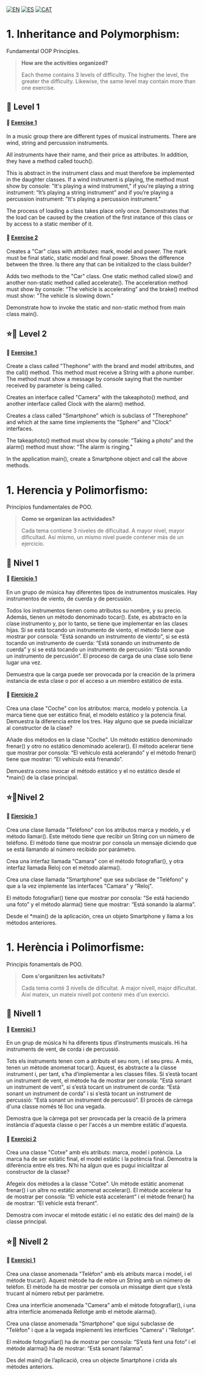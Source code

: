 
[![EN](https://img.shields.io/badge/EN-blue.svg)](#eng)
[![ES](https://img.shields.io/badge/ES-red.svg)](#es)
[![CAT](https://img.shields.io/badge/CAT-yellow.svg)](#cat)

<a name="eng"></a>
**1. Inheritance and Polymorphism:**
=

Fundamental OOP Principles.



>**How are the activities organized?**
>
>Each theme contains 3 levels of difficulty. The higher the level, the greater the difficulty. Likewise, the same level may contain more than one exercise.


:star2: Level 1
-

#### 📍 [Exercise 1](https://github.com/ariamdev/IT-ACADEMY-SPRINT-1/tree/main/SPRINT1/Tasca%20S1%2001%20Her%C3%A8ncia%20i%20Polimorfism/n1exercici1) 


In a music group there are different types of musical instruments. There are wind, string and percussion instruments.

All instruments have their name, and their price as attributes. In addition, they have a method called touch(). 

This is abstract in the instrument class and must therefore be implemented in the daughter classes. If a wind instrument is playing, the method must show by console: "It's playing a wind instrument," if you're playing a string instrument: “It’s playing a string instrument” and if you’re playing a percussion instrument: "It's playing a percussion instrument."

The process of loading a class takes place only once. Demonstrates that the load can be caused by the creation of the first instance of this class or by access to a static member of it.

#### 📍 [Exercise 2](https://github.com/ariamdev/IT-ACADEMY-SPRINT-1/tree/main/SPRINT1/Tasca%20S1%2001%20Her%C3%A8ncia%20i%20Polimorfism/n1exercici2)

Creates a "Car" class with attributes: mark, model and power. The mark must be final static, static model and final power. Shows the difference between the three. Is there any that can be initialized to the class builder?

Adds two methods to the "Car" class. One static method called slow() and another non-static method called accelerate(). The acceleration method must show by console: “The vehicle is accelerating” and the brake() method must show: "The vehicle is slowing down." 

Demonstrate how to invoke the static and non-static method from main class main().

⭐🌟 Level 2
-

#### 📍 [Exercise 1](https://github.com/ariamdev/IT-ACADEMY-SPRINT-1/tree/main/SPRINT1/Tasca%20S1%2001%20Her%C3%A8ncia%20i%20Polimorfism/n2exercici1)

Create a class called "Thephone" with the brand and model attributes, and the call() method. This method must receive a String with a phone number. The method must show a message by console saying that the number received by parameter is being called. 

Creates an interface called "Camera" with the takeaphoto() method, and another interface called Clock with the alarm() method.

Creates a class called "Smartphone" which is subclass of "Therephone" and which at the same time implements the "Sphere" and "Clock" interfaces.

The takeaphoto() method must show by console: “Taking a photo” and the alarm() method must show: "The alarm is ringing."

In the application main(), create a Smartphone object and call the above methods.


<a name="es"></a>
 **1. Herencia y Polimorfismo:** 
=

Principios fundamentales de POO.


>**Como se organizan las actividades?**
>
>Cada tema contiene 3 niveles de dificultad. A mayor nivel, mayor dificultad. Así mismo, un mismo nivel puede contener más de un ejercicio. 


:star2: Nivel 1
-

#### 📍 [Ejercicio 1](https://github.com/ariamdev/IT-ACADEMY-SPRINT-1/tree/main/SPRINT1/Tasca%20S1%2001%20Her%C3%A8ncia%20i%20Polimorfism/n1exercici1)

En un grupo de música hay diferentes tipos de instrumentos musicales. Hay instrumentos de viento, de cuerda y de percusión.

Todos los instrumentos tienen como atributos su nombre, y su precio. Además, tienen un método denominado tocar().
Este, es abstracto en la clase instrumento y, por lo tanto, se tiene que implementar en las clases hijas. 
Si se está tocando un instrumento de viento, el método tiene que mostrar por consola: "Está sonando un instrumento de viento", si se está tocando un instrumento de cuerda: “Está sonando un instrumento de cuerda” y si se está tocando un instrumento de percusión: “Está sonando un instrumento de percusión”.
El proceso de carga de una clase solo tiene lugar una vez. 

Demuestra que la carga puede ser provocada por la creación de la primera instancia de esta clase o por el acceso a un miembro estático de esta.

#### 📍 [Ejercicio 2](https://github.com/ariamdev/IT-ACADEMY-SPRINT-1/tree/main/SPRINT1/Tasca%20S1%2001%20Her%C3%A8ncia%20i%20Polimorfism/n1exercici2)

Crea una clase "Coche" con los atributos: marca, modelo y potencia. La marca tiene que ser estático final, el modelo estático y la potencia final. Demuestra la diferencia entre los tres. Hay alguno que se pueda inicializar al constructor de la clase?

Añade dos métodos en la clase "Coche". Un método estático denominado frenar() y otro no estático denominado acelerar(). El método acelerar tiene que mostrar por consola: “El vehículo está acelerando” y el método frenar() tiene que mostrar: “El vehículo está frenando”. 

Demuestra como invocar el método estático y el no estático desde el *main() de la clase principal.

⭐🌟Nivel 2
-

#### 📍 [Ejercicio 1](https://github.com/ariamdev/IT-ACADEMY-SPRINT-1/tree/main/SPRINT1/Tasca%20S1%2001%20Her%C3%A8ncia%20i%20Polimorfism/n2exercici1)

Crea una clase llamada "Teléfono" con los atributos marca y modelo, y el método llamar(). Este método tiene que recibir un String con un número de teléfono. El método tiene que mostrar por consola un mensaje diciendo que se está llamando al número recibido por parámetro. 

Crea una interfaz llamada "Camara" con el método fotografiar(), y otra interfaz llamada Reloj con el método alarma().

Crea una clase llamada "Smartphone" que sea subclase de "Teléfono" y que a la vez implemente las interfaces "Camara" y "Reloj".

El método fotografiar() tiene que mostrar por consola: “Se está haciendo una foto” y el método alarma() tiene que mostrar: “Está sonando la alarma”.

Desde el *main() de la aplicación, crea un objeto Smartphone y llama a los métodos anteriores.

<a name="cat"></a>
**1. Herència i Polimorfisme:** 
=

Principis fonamentals de POO.


>**Com s'organitzen les activitats?**
>
>Cada tema conté 3 nivells de dificultat. A major nivell, major dificultat. Així mateix, un mateix nivell pot contenir més d'un exercici.


:star2: Nivell 1
-

#### 📍 [Exercici 1](https://github.com/ariamdev/IT-ACADEMY-SPRINT-1/tree/main/SPRINT1/Tasca%20S1%2001%20Her%C3%A8ncia%20i%20Polimorfism/n1exercici1)

En un grup de música hi ha diferents tipus d’instruments musicals. Hi ha instruments de vent, de corda i de percussió.

Tots els instruments tenen com a atributs el seu nom, i el seu preu. A més, tenen un mètode anomenat tocar(). 
Aquest, és abstracte a la classe instrument i, per tant, s’ha d’implementar a les classes filles. 
Si s’està tocant un instrument de vent, el mètode ha de mostrar per consola: "Està sonant un instrument de vent", si s’està tocant un instrument de corda: “Està sonant un instrument de corda” i si s’està tocant un instrument de percussió: “Està sonant un instrument de percussió”.
El procés de càrrega d'una classe només té lloc una vegada. 

Demostra que la càrrega pot ser provocada per la creació de la primera instància d'aquesta classe o per l'accés a un membre estàtic d'aquesta. 

#### 📍 [Exercici 2](https://github.com/ariamdev/IT-ACADEMY-SPRINT-1/tree/main/SPRINT1/Tasca%20S1%2001%20Her%C3%A8ncia%20i%20Polimorfism/n1exercici2)

Crea una classe "Cotxe" amb els atributs: marca, model i potència. La marca ha de ser estàtic final, el model estàtic i la potència final. Demostra la diferència entre els tres. N’hi ha algun que es pugui inicialitzar al constructor de la classe?

Afegeix dos mètodes a la classe "Cotxe". Un mètode estàtic anomenat frenar() i un altre no estàtic anomenat accelerar(). El mètode accelerar ha de mostrar per consola: “El vehicle està accelerant” i el mètode frenar() ha de mostrar: “El vehicle està frenant”. 

Demostra com invocar el mètode estàtic i el no estàtic des del main() de la classe principal.


⭐🌟 Nivell 2
-

#### 📍 [Exercici 1](https://github.com/ariamdev/IT-ACADEMY-SPRINT-1/tree/main/SPRINT1/Tasca%20S1%2001%20Her%C3%A8ncia%20i%20Polimorfism/n2exercici1)

Crea una classe anomenada "Telèfon" amb els atributs marca i model, i el mètode trucar(). Aquest mètode ha de rebre un String amb un número de telèfon. El mètode ha de mostrar per consola un missatge dient que s’està trucant al número rebut per paràmetre. 

Crea una interfície anomenada "Camera" amb el mètode fotografiar(), i una altra interfície anomenada Rellotge amb el mètode alarma().

Crea una classe anomenada "Smartphone" que sigui subclasse de "Telèfon" i que a la vegada implementi les interfícies "Camera" i "Rellotge".

El mètode fotografiar() ha de mostrar per consola: “S’està fent una foto” i el mètode alarma() ha de mostrar: “Està sonant l’alarma”.

Des del main() de l’aplicació, crea un objecte Smartphone i crida als mètodes anteriors.
